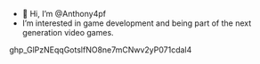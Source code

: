 - 👋 Hi, I’m @Anthony4pf
- I’m interested in game development and being part of the next generation video games.

<!---
Anthony4pf/Anthony4pf is a ✨ special ✨ repository because its `README.md` (this file) appears on your GitHub profile.
You can click the Preview link to take a look at your changes.
--->
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

